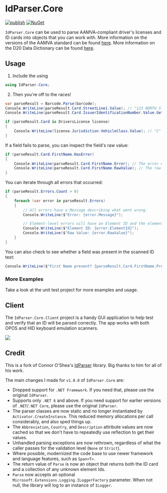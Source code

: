# IdParser.Core

[![publish](https://github.com/jonsagara/IdParser.Core/actions/workflows/build-and-publish.yml/badge.svg)](https://github.com/jonsagara/IdParser.Core/actions?query=workflow%3Apublish)
[![NuGet](https://img.shields.io/nuget/v/IdParser.Core?label=NuGet)](https://www.nuget.org/packages/IdParser.Core/)

`IdParser.Core` can be used to parse AAMVA-compliant driver's licenses and ID cards into objects that you can
work with. More information on the versions of the AAMVA standard can be found [here](http://www.aamva.org/DL-ID-Card-Design-Standard/).
More information on the D20 Data Dictionary can be found [here](https://www.aamva.org/getmedia/d4c16fd8-2193-490c-a5ea-21607a3bd51a/D20-Traffic-Records-Systems-Data-Dictionary-(AMIE).pdf).

## Usage

1. Include the using
```csharp
using IdParser.Core;
```

2. Then you're off to the races!

```csharp
var parseResult = Barcode.Parse(barcode);
Console.WriteLine(parseResult.Card.StreetLine1.Value); // "123 NORTH STATE ST."
Console.WriteLine(parseResult.Card.IssuerIdentificationNumber.Value.GetDescriptionOrDefault()); // "New York"

if (parseResult.Card is DriversLicense license)
{
    Console.WriteLine(license.Jurisdiction.VehicleClass.Value); // "C"
}
```

If a field fails to parse, you can inspect the field's raw value:

```csharp
if (parseResult.Card.FirstName.HasError)
{
    Console.WriteLine(parseResult.Card.FirstName.Error); // The error message, if any.
    Console.WriteLine(parseResult.Card.FirstName.RawValue); // The raw value from the scanned ID text.
}
```

You can iterate through all errors that occurred:

```csharp
if (parseResult.Errors.Count > 0)
{
    foreach (var error in parseResult.Errors)
    {
        // All errors have a Message describing what went wrong.
        Console.WriteLine($"Error: {error.Message}");

        // Element-level errors will have an Element ID and the element's raw value.
        Console.WriteLine($"Element ID: {error.ElementId}");
        Console.WriteLine($"Raw Value: {error.RawValue}");
    }
}
```

You can also check to see whether a field was present in the scanned ID text:

```csharp
Console.WriteLine($"First Name present? {parseResult.Card.FirstName.Present}");
```

### More Examples

Take a look at the unit test project for more examples and usage.


## Client

The ```IdParser.Core.Client``` project is a handy GUI application to help test and verify that an ID
will be parsed correctly. The app works with both OPOS and HID keyboard emulation scanners.

![](https://raw.githubusercontent.com/jonsagara/IdParser.Core/main/IdParser.Client.png)


## Credit

This is a fork of Connor O'Shea's [IdParser](https://github.com/c0shea/IdParser) library. Big thanks to him for all of his work. 

The main changes I made for `v1.0.0` of `IdParser.Core` are:

- Dropped support for `.NET Framework`. If you need that, please use the original `IdParser`.
- Supports only `.NET 6` and above. If you need support for earlier versions of `.NET`/`.NET Core`, please use the original `IdParser`.
- The parser classes are now static and no longer instantiated by `Activator.CreateInstance`. This reduced memory allocations per call considerably,
  and also sped things up.
- The `Abbreviation`, `Country`, and `Description` attribute values are now cached so that we don't have to repeatedly use reflection to get their values.
- Unhandled parsing exceptions are now rethrown, regardless of what the caller passes for the validation level (`None` or `Strict`).
- Where possible, modernized the code base to use newer framework and language features, such as `Span<T>`.
- The return value of `Parse` is now an object that returns both the ID card and a collection of any unknown element Ids.
- `Parse` now accepts an optional `Microsoft.Extensions.Logging.ILoggerFactory` parameter. When not null, the library will log to an instance of `ILogger`.